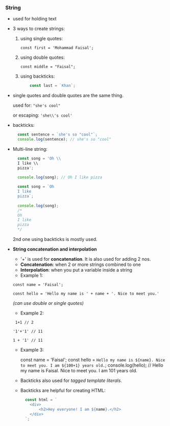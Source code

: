 ### String

-   used for holding text
    
-   3 ways to create strings:
    
    1.  using single quotes:
        
        `const first = 'Mohammad Faisal';`
        
    2.  using double quotes:
        
        `const middle = "Faisal";`
        
    3.  using backticks:
        
        ```javascript
         	const last = `Khan`;
        
        ```
        
-   single quotes and double quotes are the same thing.
    
    used for: `"she's cool"`
    
    or escaping: `'she\\'s cool'`
    
-   backticks:
    
    ```javascript
      const sentence = `she's so "cool"`;
      console.log(sentence); // she's so "cool"
    
    ```
    
-   Multi-line string:
    
    ```javascript
      const song = 'Oh \\
      I like \\
      pizza';
      
      console.log(song); // Oh I like pizza
    
    ```
    
    ```javascript
      const song = `Oh
      I like
      pizza`;
      
      console.log(song); 
      /*
      Oh
      I like
      pizza
      */
    
    ```
    
    2nd one using backticks is mostly used.
    
-   **String concatenation and interpolation**
    
    -   '+' is used for **concatenation**. It is also used for adding 2 nos.
    -   **Concatenation**: when 2 or more strings combined to one
    -   **Interpolation**: when you put a variable inside a string
    -   Example 1:
    
    `const name = 'Faisal';`
    
    `const hello = 'Hello my name is ' + name + '. Nice to meet you.'`
    
    _(can use double or single quotes)_
    
    -   Example 2:
        
       ` 1+1 // 2`

	 `'1'+'1' // 11 `

	`1 + '1' // 11`
        
    -   Example 3:
        
        const name = 'Faisal'; const hello = `Hello my name is ${name}. Nice to meet you. I am ${100+1} years old.`; console.log(hello); // Hello my name is Faisal. Nice to meet you. I am 101 years old.
        
    -   Backticks also used for _tagged template literals_.
        
    -   Backticks are helpful for creating HTML:
        
        ```javascript
          const html = `
          	<div>
          		<h2>Hey everyone! I am ${name}.</h2>
          	</div>
          `;
        ```